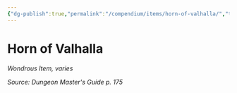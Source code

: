 ```yaml
---
{"dg-publish":true,"permalink":"/compendium/items/horn-of-valhalla/","tags":["compendium/src/5e/dmg","item/rarity/varies","item/wondrous"]}
---
```


# Horn of Valhalla
*Wondrous Item, varies*  


*Source: Dungeon Master's Guide p. 175*